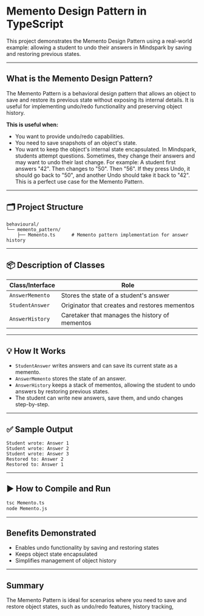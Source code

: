 # Memento Design Pattern in TypeScript

This project demonstrates the Memento Design Pattern using a real-world example: allowing a student to undo their answers in Mindspark by saving and restoring previous states.

---

## What is the Memento Design Pattern?

The Memento Pattern is a behavioral design pattern that allows an object to save and restore its previous state without exposing its internal details. It is useful for implementing undo/redo functionality and preserving object history.

**This is useful when:**
- You want to provide undo/redo capabilities.
- You need to save snapshots of an object's state.
- You want to keep the object's internal state encapsulated.
In Mindspark, students attempt questions. Sometimes, they change their answers and may want to undo their last change.
For example:
A student first answers "42".
Then changes to "50".
Then "56".
If they press Undo, it should go back to "50", and another Undo should take it back to "42".
This is a perfect use case for the Memento Pattern.

---

## 🗂️ Project Structure

```
behavioural/
└── memento_pattern/
    ├── Memento.ts      # Memento pattern implementation for answer history
```

---

## 📦 Description of Classes

| Class/Interface      | Role                                                      |
|----------------------|-----------------------------------------------------------|
| `AnswerMemento`      | Stores the state of a student's answer                    |
| `StudentAnswer`      | Originator that creates and restores mementos             |
| `AnswerHistory`      | Caretaker that manages the history of mementos            |

---

## 💡 How It Works

- `StudentAnswer` writes answers and can save its current state as a memento.
- `AnswerMemento` stores the state of an answer.
- `AnswerHistory` keeps a stack of mementos, allowing the student to undo answers by restoring previous states.
- The student can write new answers, save them, and undo changes step-by-step.

---

## ✅ Sample Output

```
Student wrote: Answer 1
Student wrote: Answer 2
Student wrote: Answer 3
Restored to: Answer 2
Restored to: Answer 1
```

---

## ▶️ How to Compile and Run

```sh
tsc Memento.ts
node Memento.js
```

---

## Benefits Demonstrated

- Enables undo functionality by saving and restoring states
- Keeps object state encapsulated
- Simplifies management of object history

---

## Summary

The Memento Pattern is ideal for scenarios where you need to save and restore object states, such as undo/redo features, history tracking,
